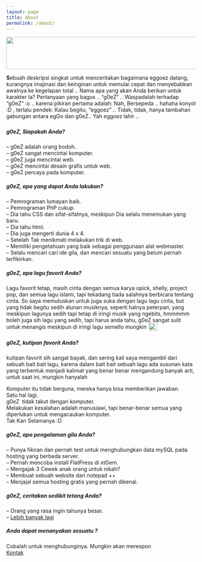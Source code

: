 ```yaml
---
layout: page
title: About
permalink: /about/
---
```

<p><strong><a href="https://eggoez.bitbucket.io/wp-content/uploads/2014/01/cropped-logo-2-198bfiu.png" class="fancybox image"><img class="alignnone" src="https://eggoez.bitbucket.io/wp-content/themes/eggoez/logo/logo-20.png" alt="" width="738" height="86"></a></strong></p>
<p><strong>S</strong>ebuah deskripsi singkat untuk menceritakan bagaimana eggoez datang, kurangnya imajinasi dan keinginan untuk memulai cepat dan menyebabkan awalnya ke kegelapan total .. Nama apa yang akan Anda berikan untuk karakter Ia? Pertanyaan yang bagus .. “g0eZ” .. Waspadalah terhadap “g0eZ” :o .. karena pikiran pertama adalah: Nah, Bersepeda .. hahaha konyol :D , terlalu pendek: Kalau begitu, “eggoez” .. Tidak, tidak, hanya tambahan gabungan antara egGo dan g0eZ.. Yah eggoez lahir ..</p>
<h5></h5>
<h5>g0eZ, Siapakah Anda?</h5>
<p>– g0eZ adalah orang bodoh.<br>
– g0eZ sangat mencintai komputer.<br>
– g0eZ juga mencintai web.<br>
– g0eZ mencintai desain grafis untuk web.<br>
– g0eZ percaya pada komputer.</p>
<h5>g0eZ, apa yang dapat Anda lakukan?</h5>
<p>– Pemrograman lumayan baik.<br>
– Pemrograman PhP cukup.<br>
– Dia tahu CSS dan sifat-sifatnya, meskipun Dia selalu menemukan yang baru.<br>
– Dia tahu html.<br>
– Dia juga mengerti dunia 4 x 4.<br>
– Setelah Tak menikmati melakukan trik di web.<br>
– Memiliki pengetahuan yang baik sebagai penggunaan alat webmaster.<br>
– Selalu mencari cari ide gila, dan mencari sesuatu yang belum pernah terfikirkan.</p>
<h5>g0eZ, apa lagu favorit Anda?</h5>
<p>Lagu favorit tetap, masih cinta dengan semua karya opick, shelly, project pop, dan semua lagu islami, tapi tekadang tiada salahnya berbicara tentang cinta. So saya memutuskan untuk juga suka dengan lagu lagu cinta, but yang tidak begitu sedih alunan musiknya, seperti halnya peterpan, yang meskipun lagunya sedih tapi tetap di iringi musik yang ngebits, hmmmmm boleh juga sih lagu yang sedih, tapi harus anda tahu, g0eZ sangat sulit untuk menangis meskipun di iringi lagu semello mungkin <img src="https://eggoez.bitbucket.io/wp-content/emojione/png/1f643.png" alt=":)" class="emojione" style="font-size:inherit;height:3ex;width:3.1ex;min-height:20px;min-width:20px;display:inline-block;margin:-.2ex .15em .2ex;line-height:normal;vertical-align:middle"></p>
<h5>g0eZ, kutipan favorit Anda?</h5>
<p>kutipan favorit sih sangat bayak, dan sering kali saya mengambil dari sebuah bait bait lagu, karena dalam bait bait sebuah lagu ada susunan kata yang terbentuk menjadi kalimat yang benar benar mengandung banyak arti, untuk saat ini, mungkin hanyalah</p>
<p>Komputer itu tidak berguna, mereka hanya bisa memberikan jawaban.<br>
Satu hal lagi.<br>
g0eZ&nbsp; tidak takut dengan komputer.<br>
Melakukan kesalahan adalah manusiawi, tapi benar-benar semua yang diperlukan untuk mengacaukan komputer.<br>
Tak Kan Selamanya :D</p>
<h5>g0eZ, apa pengalaman gila Anda?</h5>
<p>– Punya fikiran dan pernah test untuk menghubungkan data mySQL pada hosting yang berbeda server.<br>
– Pernah mencoba install FlatPress di xtGem.<br>
– Mengajak 3 Cewek anak orang untuk nikah?<br>
– Membuat sebuah website dari notepad ++<br>
– Menjajal semua hosting gratis yang pernah dikenal.</p>
<h5>g0eZ, ceritakan sedikit tetang Anda?</h5>
<p>– Orang yang rasa ingin tahunya besar.<br>
– <a href="https://eggoez.bitbucket.io/eggoez">Lebih banyak lagi</a></p>
<h5>Anda dapat menanyakan sesuatu ?</h5>
<p>Cobalah untuk menghubunginya. Mungkin akan merespon<br>
<a title="Contact" href="http://eggo.ez.lv" target="_blank">Kontak</a></p>
